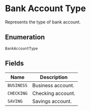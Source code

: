 # Bank Account Type

Represents the type of bank account.

## Enumeration

`BankAccountType`

## Fields

| Name | Description |
|  --- | --- |
| `BUSINESS` | Business account. |
| `CHECKING` | Checking account. |
| `SAVING` | Savings account. |
